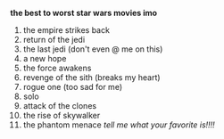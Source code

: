 **the best to worst star wars movies imo**
1. the empire strikes back 
2. return of the jedi
3. the last jedi (don't even @ me on this)
4. a new hope 
5. the force awakens 
6. revenge of the sith (breaks my heart)
7. rogue one (too sad for me)
8. solo
9. attack of the clones
10. the rise of skywalker 
11. the phantom menace 
_tell me what your favorite is!!!!_

